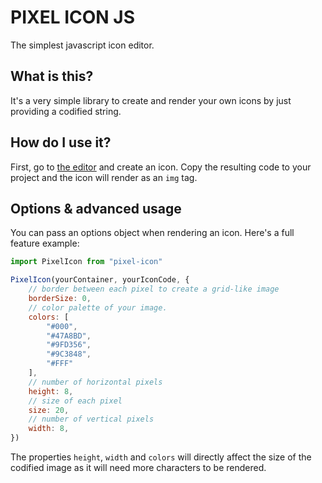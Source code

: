 # PIXEL ICON JS
The simplest javascript icon editor.

## What is this?
It's a very simple library to create and render your own icons by just providing a codified string.

## How do I use it?
First, go to [the editor](https://samitier.github.io/pixel-icon/) and create an icon. Copy the resulting code to your project and the icon will render as an `img` tag.

## Options & advanced usage
You can pass an options object when rendering an icon. Here's a full feature example:

```js
import PixelIcon from "pixel-icon"

PixelIcon(yourContainer, yourIconCode, {
	// border between each pixel to create a grid-like image 
	borderSize: 0, 
	// color palette of your image.
	colors: [
		"#000",
		"#47A8BD",
		"#9FD356",
		"#9C3848",
		"#FFF"
	],
	// number of horizontal pixels
	height: 8,
	// size of each pixel
	size: 20,
	// number of vertical pixels
	width: 8,
})
```
The properties `height`, `width` and `colors` will directly affect the size of the codified image as
it will need more characters to be rendered.
